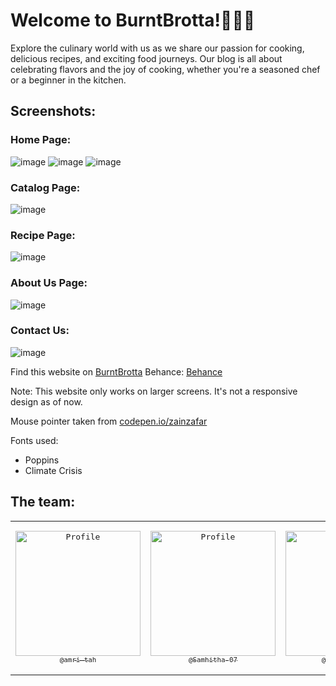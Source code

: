 # Welcome to BurntBrotta!🍔🍕🍰

Explore the culinary world with us as we share our passion for cooking, delicious recipes, and exciting food journeys. Our blog is all about celebrating flavors and the joy of cooking, whether you're a seasoned chef or a beginner in the kitchen.

## Screenshots:
### Home Page:
![image](https://github.com/amri-tah/burntbrotta.github.io/assets/111682039/564c8177-bdab-486d-829b-d058a5f5b198)
![image](https://github.com/amri-tah/burntbrotta.github.io/assets/111682039/67f4d3ca-45a7-4d4d-a1db-8d02dd4100a8)
![image](https://github.com/amri-tah/burntbrotta.github.io/assets/111682039/49493ad3-f3ea-43c7-a5b4-27fe9f4e455c)

### Catalog Page:
![image](https://github.com/amri-tah/burntbrotta.github.io/assets/111682039/b845e1d6-77dc-4d95-aafc-8533ead01196)

### Recipe Page:
![image](https://github.com/amri-tah/burntbrotta.github.io/assets/111682039/ac8755d2-e042-4d96-a9dd-11e0a3920fe1)

### About Us Page:
![image](https://github.com/amri-tah/burntbrotta.github.io/assets/111682039/ea2cfaf3-20d5-4a69-9dc8-bbaa68c141c2)

### Contact Us:
![image](https://github.com/amri-tah/burntbrotta.github.io/assets/111682039/0d358039-a4c8-410b-a3cf-f8e90a6c2468)


Find this website on [BurntBrotta](https://amri-tah.github.io/burntbrotta.github.io/)
Behance: [Behance](https://www.behance.net/gallery/176302693/BurntBrotta-Website)

Note: This website only works on larger screens. It's not a responsive design as of now.

Mouse pointer taken from [codepen.io/zainzafar](https://codepen.io/zainzafar/pen/oNypoEr)

Fonts used:
- Poppins
- Climate Crisis

## The team:
<table align="center" style="border: none;">
<tr>
<td align="center" width="200"><pre><a href="https://github.com/amri-tah"><img src="https://avatars.githubusercontent.com/u/111682039?v=4" width="200" alt="Profile" /><br><sub>@amri-tah</sub></a></pre></td>
<td align="center" width="200"><pre><a href="https://github.com/Samhitha-07"><img src="https://avatars.githubusercontent.com/Samhitha-07" width="200" alt="Profile" /><br><sub>@Samhitha-07</sub></a></pre></td>
<td align="center" width="200"><pre><a href="https://github.com/Manasha-1204"><img src="https://avatars.githubusercontent.com/Manasha-1204" width="200" alt="Profile" /><br><sub>@Manasha-1204</sub></a></pre></td>
</tr>
</table>


